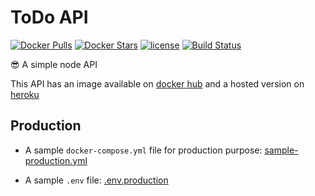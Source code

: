 # ToDo API

[![Docker Pulls](https://img.shields.io/docker/pulls/matheuspiment/todo-api.svg)](https://hub.docker.com/r/matheuspiment/todo-api/)
[![Docker Stars](https://img.shields.io/docker/stars/matheuspiment/todo-api.svg)](https://hub.docker.com/r/matheuspiment/todo-api/)
[![license](https://img.shields.io/github/license/matheuspiment/todo-api.svg)](https://github.com/matheuspiment/todo-api/blob/master/LICENSE)
[![Build Status](https://travis-ci.org/matheuspiment/todo-api.svg?branch=master)](https://travis-ci.org/matheuspiment/todo-api)

:sunglasses: A simple node API

This API has an image available on [docker hub](https://hub.docker.com/r/matheuspiment/todo-api/) and a hosted version on [heroku](https://api-todo-list.herokuapp.com/v1)

## Production

* A sample `docker-compose.yml` file for production purpose: [sample-production.yml](https://github.com/matheuspiment/todo-api/blob/master/sample-production.yml)

* A sample `.env` file: [.env.production](https://github.com/matheuspiment/todo-api/blob/master/.env.production)
